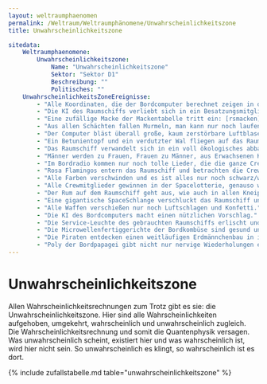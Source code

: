 ```yaml
---
layout: weltraumphaenomen
permalink: /Weltraum/Weltraumphänomene/Unwahrscheinlichkeitszone
title: Unwahrscheinlichkeitszone

sitedata:
    Weltraumphaenomene:
        Unwahrscheinlichkeitszone:
            Name: "Unwahrscheinlichkeitszone"
            Sektor: "Sektor D1"
            Beschreibung: ""
            Politisches: ""
    UnwahrscheinlichkeitsZoneEreignisse:
        - "Alle Koordinaten, die der Bordcomputer berechnet zeigen in die entgegengesetzte Richtung."
        - "Die KI des Raumschiffs verliebt sich in ein Besatzungsmitglied."
        - "Eine zufällige Macke der Mackentabelle tritt ein: [rsmacken]"
        - "Aus allen Schächten fallen Murmeln, man kann nur noch laufen wenn man 2 Erfolge auf Söldner schafft."
        - "Der Computer bläst überall große, kaum zerstörbare Luftblasen aus."
        - "Ein Betunientopf und ein verdutzter Wal fliegen auf das Raumschiff zu."
        - "Das Raumschiff verwandelt sich in ein voll ökologisches abbaubares Schiff aus Holz und Efeu."
        - "Männer werden zu Frauen, Frauen zu Männer, aus Erwachsenen Kinder und aus Kinder Erwachsene."
        - "Im Bordradio kommen nur noch tolle Lieder, die die ganze Crew abrocken lässt und kein Moderator quatscht dazwischen."
        - "Rosa Flamingos entern das Raumschiff und betrachten die Crew als ihren Nachwuchs."
        - "Alle Farben verschwinden und es ist alles nur noch schwarz/weiß."
        - "Alle Crewmitglieder gewinnen in der Spacelotterie, genauso wie alle anderen Piraten des Universums."
        - "Der Rum auf dem Raumschiff geht aus, wie auch in allen Kneipen im Sektor."
        - "Eine gigantische SpaceSchlange verschluckt das Raumschiff und beginnt es zu verdauen."
        - "Alle Waffen verschießen nur noch Luftschlagen und Konfetti."
        - "Die KI des Bordcomputers macht einen nützlichen Vorschlag."
        - "Die Service-Leuchte des gebrauchten Raumschiffs erlischt und alle Diagnoseläufe berichten von einem tiptop Raumschiff."
        - "Die Microwellenfertiggerichte der Bordkombüse sind gesund und äußerst schmackhaft."
        - "Die Piraten entdecken einen weitläufigen Erdmännchenbau in ihrem Raumschiff, in dem sich viele verloren geglaubte Dinge finden lassen."
        - "Poly der Bordpapagei gibt nicht nur nervige Wiederholungen eines nervigen Satzes wieder, sondern beteiligt sich am aktuellen Diskurs."
---
```


# Unwahrscheinlichkeitszone

Allen Wahrscheinlichkeitsrechnungen zum Trotz gibt es sie: die Unwahrscheinlichkeitszone. Hier sind alle Wahrscheinlichkeiten aufgehoben, umgekehrt, wahrscheinlich und unwahrscheinlich zugleich. Die Wahrscheinlichkeitsrechnung und somit die Quantenphysik versagen. Was unwahrscheinlich scheint, existiert hier und was wahrscheinlich ist, wird hier nicht sein. So unwahrscheinlich es klingt, so wahrscheinlich ist es dort.

{% include zufallstabelle.md table="unwahrscheinlichkeitszone" %}

